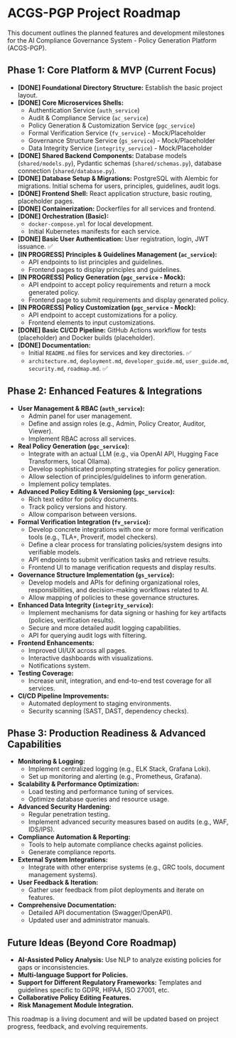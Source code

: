 # ACGS-PGP Project Roadmap

This document outlines the planned features and development milestones for the AI Compliance Governance System - Policy Generation Platform (ACGS-PGP).

## Phase 1: Core Platform & MVP (Current Focus)

*   **[DONE] Foundational Directory Structure:** Establish the basic project layout.
*   **[DONE] Core Microservices Shells:**
    *   Authentication Service (`auth_service`)
    *   Audit & Compliance Service (`ac_service`)
    *   Policy Generation & Customization Service (`pgc_service`)
    *   Formal Verification Service (`fv_service`) - Mock/Placeholder
    *   Governance Structure Service (`gs_service`) - Mock/Placeholder
    *   Data Integrity Service (`integrity_service`) - Mock/Placeholder
*   **[DONE] Shared Backend Components:** Database models (`shared/models.py`), Pydantic schemas (`shared/schemas.py`), database connection (`shared/database.py`).
*   **[DONE] Database Setup & Migrations:** PostgreSQL with Alembic for migrations. Initial schema for users, principles, guidelines, audit logs.
*   **[DONE] Frontend Shell:** React application structure, basic routing, placeholder pages.
*   **[DONE] Containerization:** Dockerfiles for all services and frontend.
*   **[DONE] Orchestration (Basic):**
    *   `docker-compose.yml` for local development.
    *   Initial Kubernetes manifests for each service.
*   **[DONE] Basic User Authentication:** User registration, login, JWT issuance. ✅ <!-- Audit M3.1 added tests for registration -->
*   **[IN PROGRESS] Principles & Guidelines Management (`ac_service`):**
    *   API endpoints to list principles and guidelines.
    *   Frontend pages to display principles and guidelines.
*   **[IN PROGRESS] Policy Generation (`pgc_service` - Mock):**
    *   API endpoint to accept policy requirements and return a mock generated policy.
    *   Frontend page to submit requirements and display generated policy.
*   **[IN PROGRESS] Policy Customization (`pgc_service` - Mock):**
    *   API endpoint to accept customizations for a policy.
    *   Frontend elements to input customizations.
*   **[DONE] Basic CI/CD Pipeline:** GitHub Actions workflow for tests (placeholder) and Docker builds (placeholder).
*   **[DONE] Documentation:**
    *   Initial `README.md` files for services and key directories. ✅ <!-- Audit M2.1 populated some READMEs -->
    *   `architecture.md`, `deployment.md`, `developer_guide.md`, `user_guide.md`, `security.md`, `roadmap.md`. ✅ <!-- Audit M2.1 updated user_guide.md -->

## Phase 2: Enhanced Features & Integrations

*   **User Management & RBAC (`auth_service`):**
    *   Admin panel for user management.
    *   Define and assign roles (e.g., Admin, Policy Creator, Auditor, Viewer).
    *   Implement RBAC across all services.
*   **Real Policy Generation (`pgc_service`):**
    *   Integrate with an actual LLM (e.g., via OpenAI API, Hugging Face Transformers, local Ollama).
    *   Develop sophisticated prompting strategies for policy generation.
    *   Allow selection of principles/guidelines to inform generation.
    *   Implement policy templates.
*   **Advanced Policy Editing & Versioning (`pgc_service`):**
    *   Rich text editor for policy documents.
    *   Track policy versions and history.
    *   Allow comparison between versions.
*   **Formal Verification Integration (`fv_service`):**
    *   Develop concrete integrations with one or more formal verification tools (e.g., TLA+, Proverif, model checkers).
    *   Define a clear process for translating policies/system designs into verifiable models.
    *   API endpoints to submit verification tasks and retrieve results.
    *   Frontend UI to manage verification requests and display results.
*   **Governance Structure Implementation (`gs_service`):**
    *   Develop models and APIs for defining organizational roles, responsibilities, and decision-making workflows related to AI.
    *   Allow mapping of policies to these governance structures.
*   **Enhanced Data Integrity (`integrity_service`):**
    *   Implement mechanisms for data signing or hashing for key artifacts (policies, verification results).
    *   Secure and more detailed audit logging capabilities.
    *   API for querying audit logs with filtering.
*   **Frontend Enhancements:**
    *   Improved UI/UX across all pages.
    *   Interactive dashboards with visualizations.
    *   Notifications system.
*   **Testing Coverage:**
    *   Increase unit, integration, and end-to-end test coverage for all services.
*   **CI/CD Pipeline Improvements:**
    *   Automated deployment to staging environments.
    *   Security scanning (SAST, DAST, dependency checks).

## Phase 3: Production Readiness & Advanced Capabilities

*   **Monitoring & Logging:**
    *   Implement centralized logging (e.g., ELK Stack, Grafana Loki).
    *   Set up monitoring and alerting (e.g., Prometheus, Grafana).
*   **Scalability & Performance Optimization:**
    *   Load testing and performance tuning of services.
    *   Optimize database queries and resource usage.
*   **Advanced Security Hardening:**
    *   Regular penetration testing.
    *   Implement advanced security measures based on audits (e.g., WAF, IDS/IPS).
*   **Compliance Automation & Reporting:**
    *   Tools to help automate compliance checks against policies.
    *   Generate compliance reports.
*   **External System Integrations:**
    *   Integrate with other enterprise systems (e.g., GRC tools, document management systems).
*   **User Feedback & Iteration:**
    *   Gather user feedback from pilot deployments and iterate on features.
*   **Comprehensive Documentation:**
    *   Detailed API documentation (Swagger/OpenAPI).
    *   Updated user and administrator manuals.

## Future Ideas (Beyond Core Roadmap)

*   **AI-Assisted Policy Analysis:** Use NLP to analyze existing policies for gaps or inconsistencies.
*   **Multi-language Support for Policies.**
*   **Support for Different Regulatory Frameworks:** Templates and guidelines specific to GDPR, HIPAA, ISO 27001, etc.
*   **Collaborative Policy Editing Features.**
*   **Risk Management Module Integration.**

This roadmap is a living document and will be updated based on project progress, feedback, and evolving requirements.
